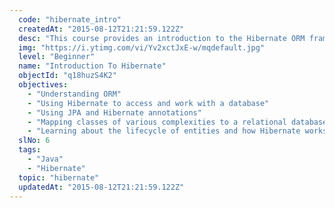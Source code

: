 ```yaml
---
  code: "hibernate_intro"
  createdAt: "2015-08-12T21:21:59.122Z"
  desc: "This course provides an introduction to the Hibernate ORM framework. You will understand the concept of Object Relational Mapping (ORM). You will learn to use Hibernate to write Java applications that connect to a relational database. You will also learn various JPA annotations that let you map classes to relational models."
  img: "https://i.ytimg.com/vi/Yv2xctJxE-w/mqdefault.jpg"
  level: "Beginner"
  name: "Introduction To Hibernate"
  objectId: "q18huzS4K2"
  objectives: 
    - "Understanding ORM"
    - "Using Hibernate to access and work with a database"
    - "Using JPA and Hibernate annotations"
    - "Mapping classes of various complexities to a relational database schema"
    - "Learning about the lifecycle of entities and how Hibernate works"
  slNo: 6
  tags: 
    - "Java"
    - "Hibernate"
  topic: "hibernate"
  updatedAt: "2015-08-12T21:21:59.122Z"
---
```

